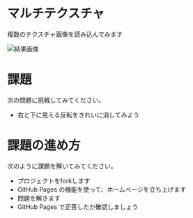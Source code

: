 # マルチテクスチャ
複数のテクスチャ画像を読み込んでみます

![結果画像](results.png)

# 課題
次の問題に挑戦してみてください。

- 右と下に見える反転をきれいに消してみよう

# 課題の進め方
次のように課題を解いてみてください。

- プロジェクトをforkします
- GitHub Pages の機能を使って、ホームページを立ち上げます
- 問題を解きます
- GitHub Pages で正答したか確認しましょう
